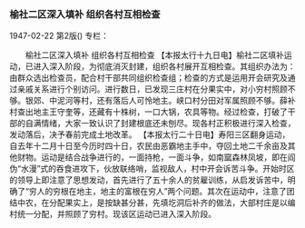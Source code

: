 ### 榆社二区深入填补  组织各村互相检查

1947-02-22
第2版()
专栏：

　　榆社二区深入填补
    组织各村互相检查
    【本报太行十九日电】榆社二区填补运动，已进入深入阶段，为彻底消灭封建，组织各村展开互相检查。其组织办法为：由群众选出检查员，配合村干部共同组织检查组；检查的方式是运用开会研究及通过亲戚关系进行个别访问。进行数日，已发现三庄村在分果实中，对小穷村照顾不够。银郊、中泥河等村，还有落后人可怜地主。峡口村分田对军属照顾不够。薛补村查出地主王守奎等，还藏有十株树，一口大锅，农具等物。经过检查，打破了干部的自满情绪，大家一致认识了封建根底还未刨尽。现各村正积极进行深入检查，发动落后，决予春前完成土地改革。
    【本报太行二十日电】寿阳三区翻身运动，自去年十二月十日至今历时四十日，农民由恶霸地主手中，夺回土地二千余亩及其他财物。运动是结合战争进行的，一面持枪，一面斗争，如南窳森林凤坡，即在阎伪“水漫”式的吞食进攻下，伙放联络哨，监视敌人，村中开会诉苦斗争。开始时区的领导上即注意了思想发动，首先进行了五十余人的贫雇训练，从启发诉苦中，明确了“穷人的穷根在地主，地主的富根在穷人”两个问题。其次在运动中，注意了团结中农，在分配果实上，是按缺甚分甚，先填圪洞后补齐的做法，大部村庄是以编村统一分配，并照顾了穷村。现该区运动已进入深入阶段。
